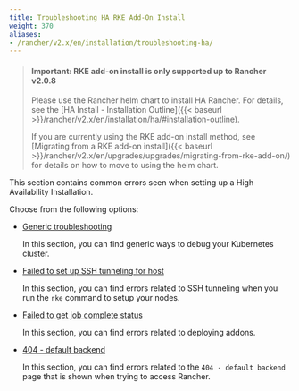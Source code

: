 ```yaml
---
title: Troubleshooting HA RKE Add-On Install
weight: 370
aliases:
- /rancher/v2.x/en/installation/troubleshooting-ha/
---
```


> #### **Important: RKE add-on install is only supported up to Rancher v2.0.8**
>
>Please use the Rancher helm chart to install HA Rancher. For details, see the [HA Install - Installation Outline]({{< baseurl >}}/rancher/v2.x/en/installation/ha/#installation-outline).
>
>If you are currently using the RKE add-on install method, see [Migrating from a RKE add-on install]({{< baseurl >}}/rancher/v2.x/en/upgrades/upgrades/migrating-from-rke-add-on/) for details on how to move to using the helm chart.

This section contains common errors seen when setting up a High Availability Installation.

Choose from the following options:

- [Generic troubleshooting](generic-troubleshooting/)

	In this section, you can find generic ways to debug your Kubernetes cluster.

- [Failed to set up SSH tunneling for host](ssh-tunneling/)

	In this section, you can find errors related to SSH tunneling when you run the `rke` command to setup your nodes.

- [Failed to get job complete status](job-complete-status/)

	In this section, you can find errors related to deploying addons.

- [404 - default backend](404-default-backend/)

	In this section, you can find errors related to the `404 - default backend` page that is shown when trying to access Rancher.

